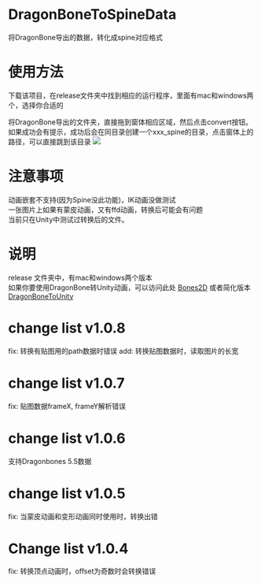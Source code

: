 # DragonBoneToSpineData
将DragonBone导出的数据，转化成spine对应格式

# 使用方法
下载该项目，在release文件夹中找到相应的运行程序，里面有mac和windows两个，选择你合适的

将DragonBone导出的文件夹，直接拖到窗体相应区域，然后点击convert按钮。如果成功会有提示，成功后会在同目录创建一个xxx_spine的目录，点击窗体上的路径，可以直接跳到该目录
![](http://git.oschina.net/uploads/images/2016/0828/210846_550b085d_12360.jpeg "")

# 注意事项
动画嵌套不支持(因为Spine没此功能)，IK动画没做测试<br/>
一张图片上如果有蒙皮动画，又有ffd动画，转换后可能会有问题<br/>
当前只在Unity中测试过转换后的文件。

# 说明
release 文件夹中，有mac和windows两个版本<br/>
如果你要使用DragonBone转Unity动画，可以访问此处 [Bones2D](https://assetstore.unity.com/packages/tools/animation/bone2d-70762) 或者简化版本 [DragonBoneToUnity](http://git.oschina.net/bingheliefeng/DragonBone_Unity)

# change list v1.0.8
fix: 转换有贴图用的path数据时错误
add: 转换贴图数据时，读取图片的长宽

# change list v1.0.7
fix: 贴图数据frameX, frameY解析错误

# change list v1.0.6
支持Dragonbones 5.5数据

# change list v1.0.5
fix: 当蒙皮动画和变形动画同时使用时，转换出错

# Change list v1.0.4
fix: 转换顶点动画时，offset为奇数时会转换错误